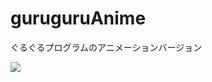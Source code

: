 # guruguruAnime
ぐるぐるプログラムのアニメーションバージョン

<img src="https://raw.githubusercontent.com/yuyurigi/image/master/180923_234218_1675.png">

